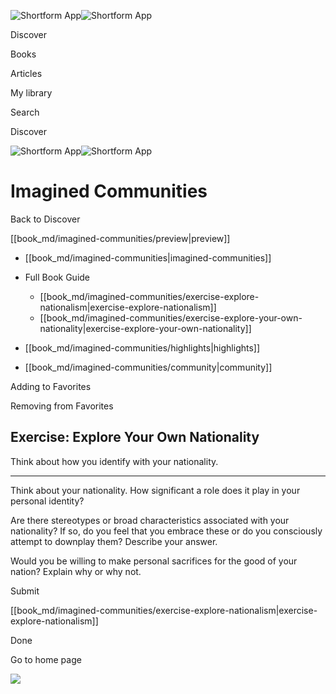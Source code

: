 ![Shortform App](/img/logo.36a2399e.svg)![Shortform App](/img/logo-dark.70c1b072.svg)

Discover

Books

Articles

My library

Search

Discover

![Shortform App](/img/logo.36a2399e.svg)![Shortform App](/img/logo-dark.70c1b072.svg)

# Imagined Communities

Back to Discover

[[book_md/imagined-communities/preview|preview]]

  * [[book_md/imagined-communities|imagined-communities]]
  * Full Book Guide

    * [[book_md/imagined-communities/exercise-explore-nationalism|exercise-explore-nationalism]]
    * [[book_md/imagined-communities/exercise-explore-your-own-nationality|exercise-explore-your-own-nationality]]
  * [[book_md/imagined-communities/highlights|highlights]]
  * [[book_md/imagined-communities/community|community]]



Adding to Favorites 

Removing from Favorites 

## Exercise: Explore Your Own Nationality

Think about how you identify with your nationality.

* * *

Think about your nationality. How significant a role does it play in your personal identity?

Are there stereotypes or broad characteristics associated with your nationality? If so, do you feel that you embrace these or do you consciously attempt to downplay them? Describe your answer.

Would you be willing to make personal sacrifices for the good of your nation? Explain why or why not.

Submit 

[[book_md/imagined-communities/exercise-explore-nationalism|exercise-explore-nationalism]]

Done

Go to home page 

![](https://bat.bing.com/action/0?ti=56018282&Ver=2&mid=f5b56c69-23f6-4bbd-b64e-731d9cbb331c&sid=49fff5b0636c11eeb9c611038afc8668&vid=4a005010636c11ee80c703d4c4a7acd5&vids=0&msclkid=N&pi=0&lg=en-US&sw=800&sh=600&sc=24&nwd=1&tl=Shortform%20%7C%20Imagined%20Communities&p=https%3A%2F%2Fwww.shortform.com%2Fapp%2Fbook%2Fimagined-communities%2Fexercise-explore-your-own-nationality&r=&lt=473&evt=pageLoad&sv=1&rn=465273)
